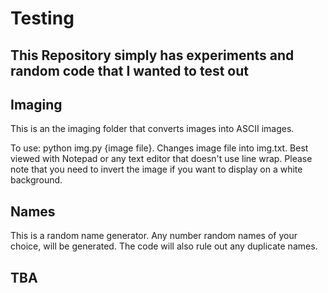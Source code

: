 # Testing

## This Repository simply has experiments and random code that I wanted to test out

## Imaging

This is an the imaging folder that converts images into ASCII images.

To use: python img.py {image file}. Changes image file into img.txt. Best viewed with Notepad or any text editor that doesn't use line wrap. Please note that you need to invert the image if you want to display on a white background.

## Names

This is a random name generator. Any number random names of your choice, will be generated. The code will also rule out any duplicate names.

## TBA
